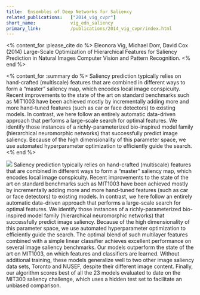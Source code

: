 ```yaml
---
title:  Ensembles of Deep Networks for Saliency 
related_publications:   ["2014_vig_cvpr"]
short_name:             vig_edn_saliency
primary_link:			/publications/2014_vig_cvpr/index.html
---
```


<% content_for :please_cite do %>
Eleonora Vig, Michael Dorr, David Cox (2014) Large-Scale Optimization of Hierarchical Features for Saliency Prediction in Natural Images
Computer Vision and Pattern Recognition.
<% end %>

<% content_for :summary do %>
Saliency prediction typically relies on hand-crafted (multiscale) features that are combined in different ways to form a “master” saliency map, which encodes local image conspicuity. Recent improvements to the state of the art on standard benchmarks such as MIT1003 have been achieved mostly by incrementally adding more and more hand-tuned features (such as car or face detectors) to existing models. In contrast, we here follow an entirely automatic data-driven approach that performs a large-scale search for optimal features. We identify those instances of a richly-parameterized bio-inspired model family (hierarchical neuromorphic networks) that successfully predict image saliency. Because of the high dimensionality of this parameter space, we use automated hyperparameter optimization to efficiently guide the search.
<% end %>


![](/images/vig_cvpr14_teaser.png)
Saliency prediction typically relies on hand-crafted (multiscale) features that are combined in different ways to form a “master” saliency map, which encodes local image conspicuity. Recent improvements to the state of the art on standard benchmarks such as MIT1003 have been achieved mostly by incrementally adding more and more hand-tuned features (such as car or face detectors) to existing models. In contrast, we here follow an entirely automatic data-driven approach that performs a large-scale search for optimal features. We identify those instances of a richly-parameterized bio-inspired model family (hierarchical neuromorphic networks) that successfully predict image saliency. Because of the high dimensionality of this parameter space, we use automated hyperparameter optimization to efficiently guide the search. The optimal blend of such multilayer features combined with a simple linear classifier achieves excellent performance on several image saliency benchmarks. Our models outperform the state of the art on MIT1003, on which features and classifiers are learned. Without additional training, these models generalize well to two other image saliency data sets, Toronto and NUSEF, despite their different image content. Finally, our algorithm scores best of all the 23 models evaluated to date on the MIT300 saliency challenge, which uses a hidden test set to facilitate an unbiased comparison.


